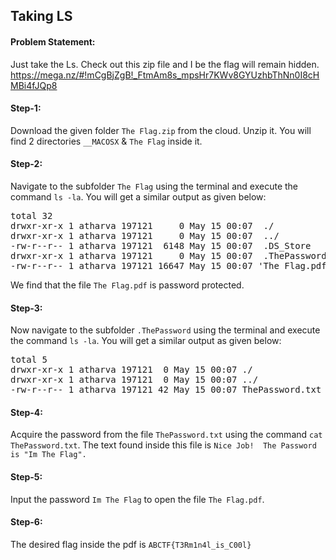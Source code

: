 <h2>Taking LS</h2>

<h4>Problem Statement:</h4>
<p>Just take the Ls. Check out this zip file and I be the flag will remain hidden. <a href="https://mega.nz/#!mCgBjZgB!_FtmAm8s_mpsHr7KWv8GYUzhbThNn0I8cHMBi4fJQp8">https://mega.nz/#!mCgBjZgB!_FtmAm8s_mpsHr7KWv8GYUzhbThNn0I8cHMBi4fJQp8</a></p>
  
<h4>Step-1:</h4>
<p>Download the given folder <code>The Flag.zip</code> from the cloud. Unzip it. You will find 2 directories <code>__MACOSX</code> & <code>The Flag</code> inside it.</p>

<h4>Step-2:</h4>
<p>Navigate to the subfolder <code>The Flag</code> using the terminal and execute the command <code>ls -la</code>. You will get a similar output as given below:</p>
<pre>
total 32
drwxr-xr-x 1 atharva 197121     0 May 15 00:07  ./
drwxr-xr-x 1 atharva 197121     0 May 15 00:07  ../
-rw-r--r-- 1 atharva 197121  6148 May 15 00:07  .DS_Store
drwxr-xr-x 1 atharva 197121     0 May 15 00:07  .ThePassword/
-rw-r--r-- 1 atharva 197121 16647 May 15 00:07 'The Flag.pdf'
</pre>
<p>We find that the file <code>The Flag.pdf</code> is password protected.</p>

<h4>Step-3:</h4>
<p>Now navigate to the subfolder <code>.ThePassword</code> using the terminal and execute the command <code>ls -la</code>. You will get a similar output as given below:</p>
<pre>
total 5
drwxr-xr-x 1 atharva 197121  0 May 15 00:07 ./
drwxr-xr-x 1 atharva 197121  0 May 15 00:07 ../
-rw-r--r-- 1 atharva 197121 42 May 15 00:07 ThePassword.txt
</pre>

<h4>Step-4:</h4>
Acquire the password from the file <code>ThePassword.txt</code> using the command <code>cat ThePassword.txt</code>. The text found inside this file is <code>Nice Job!  The Password is "Im The Flag".</code></p>

<h4>Step-5:</h4>
<p>Input the password <code>Im The Flag</code> to open the file <code>The Flag.pdf</code>.
  
<h4>Step-6:</h4>
<p>The desired flag inside the pdf is <code>ABCTF{T3Rm1n4l_is_C00l}</code></p>
